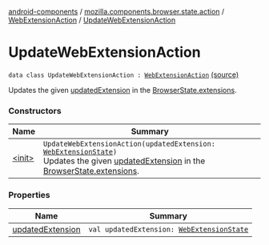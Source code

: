 [android-components](../../../index.md) / [mozilla.components.browser.state.action](../../index.md) / [WebExtensionAction](../index.md) / [UpdateWebExtensionAction](./index.md)

# UpdateWebExtensionAction

`data class UpdateWebExtensionAction : `[`WebExtensionAction`](../index.md) [(source)](https://github.com/mozilla-mobile/android-components/blob/master/components/browser/state/src/main/java/mozilla/components/browser/state/action/BrowserAction.kt#L377)

Updates the given [updatedExtension](updated-extension.md) in the [BrowserState.extensions](../../../mozilla.components.browser.state.state/-browser-state/extensions.md).

### Constructors

| Name | Summary |
|---|---|
| [&lt;init&gt;](-init-.md) | `UpdateWebExtensionAction(updatedExtension: `[`WebExtensionState`](../../../mozilla.components.browser.state.state/-web-extension-state/index.md)`)`<br>Updates the given [updatedExtension](updated-extension.md) in the [BrowserState.extensions](../../../mozilla.components.browser.state.state/-browser-state/extensions.md). |

### Properties

| Name | Summary |
|---|---|
| [updatedExtension](updated-extension.md) | `val updatedExtension: `[`WebExtensionState`](../../../mozilla.components.browser.state.state/-web-extension-state/index.md) |
